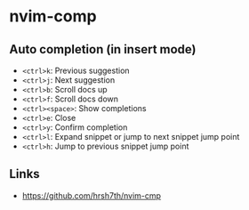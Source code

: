 # nvim-comp

## Auto completion (in insert mode)

- `<ctrl>k`: Previous suggestion
- `<ctrl>j`: Next suggestion
- `<ctrl>b`: Scroll docs up
- `<ctrl>f`: Scroll docs down
- `<ctrl><space>`: Show completions
- `<ctrl>e`: Close
- `<ctrl>y`: Confirm completion
- `<ctrl>l`: Expand snippet or jump to next snippet jump point
- `<ctrl>h`: Jump to previous snippet jump point

## Links

- https://github.com/hrsh7th/nvim-cmp
